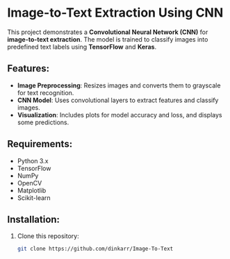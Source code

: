 # Image-to-Text Extraction Using CNN

This project demonstrates a **Convolutional Neural Network (CNN)** for **image-to-text extraction**. The model is trained to classify images into predefined text labels using **TensorFlow** and **Keras**.

## Features:
- **Image Preprocessing**: Resizes images and converts them to grayscale for text recognition.
- **CNN Model**: Uses convolutional layers to extract features and classify images.
- **Visualization**: Includes plots for model accuracy and loss, and displays some predictions.
  
## Requirements:
- Python 3.x
- TensorFlow
- NumPy
- OpenCV
- Matplotlib
- Scikit-learn

## Installation:

1. Clone this repository:

   ```bash
   git clone https://github.com/dinkarr/Image-To-Text

